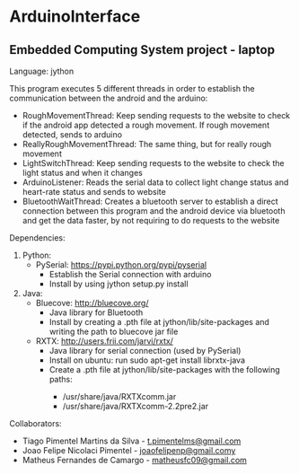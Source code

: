 ArduinoInterface
================

## Embedded Computing System project - laptop 

Language: jython

This program executes 5 different threads in order to establish the communication between the android and the arduino:
- RoughMovementThread: Keep sending requests to the website to check if the android app detected a rough movement. If rough movement detected, sends to arduino
- ReallyRoughMovementThread: The same thing, but for really rough movement
- LightSwitchThread: Keep sending requests to the website to check the light status and when it changes
- ArduinoListener: Reads the serial data to collect light change status and heart-rate status and sends to website
- BluetoothWaitThread: Creates a bluetooth server to establish a direct connection between this program and the android device via bluetooth and get the data faster, by not requiring to do requests to the website 

Dependencies:

1.  Python:
	- PySerial: https://pypi.python.org/pypi/pyserial
		* Establish the Serial connection with arduino
		* Install by using jython setup.py install
1.  Java:
	- Bluecove: http://bluecove.org/
		* Java library for Bluetooth
		* Install by creating a <name>.pth file at jython/lib/site-packages and writing the path to bluecove jar file
	- RXTX: http://users.frii.com/jarvi/rxtx/
		* Java library for serial connection (used by PySerial)
		* Install on ubuntu: run sudo apt-get install librxtx-java
		* Create a <name>.pth file at jython/lib/site-packages with the following paths:
			+ /usr/share/java/RXTXcomm.jar
			+ /usr/share/java/RXTXcomm-2.2pre2.jar
 
Collaborators:
- Tiago Pimentel Martins da Silva - t.pimentelms@gmail.com
- Joao Felipe Nicolaci Pimentel	- joaofelipenp@gmail.comy
- Matheus Fernandes de Camargo	- matheusfc09@gmail.com
